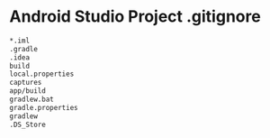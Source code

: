 

# Android Studio Project .gitignore


```bash
*.iml
.gradle
.idea
build
local.properties
captures
app/build
gradlew.bat
gradle.properties
gradlew
.DS_Store
```




